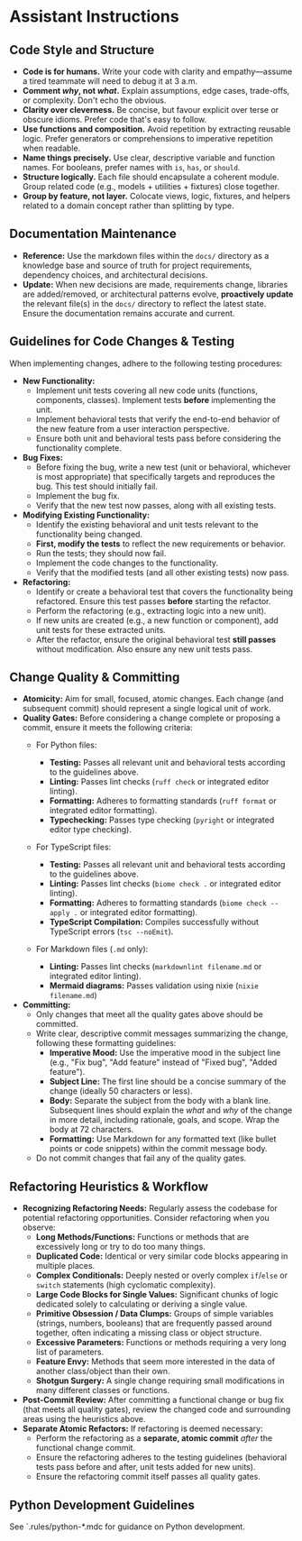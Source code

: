 # Assistant Instructions

## Code Style and Structure

* **Code is for humans.** Write your code with clarity and empathy—assume a tired teammate will need to debug it at 3 a.m.
* **Comment *why*, not *what*.** Explain assumptions, edge cases, trade-offs, or complexity. Don't echo the obvious.
* **Clarity over cleverness.** Be concise, but favour explicit over terse or obscure idioms. Prefer code that's easy to follow.
* **Use functions and composition.** Avoid repetition by extracting reusable logic. Prefer generators or comprehensions to imperative repetition when readable.
* **Name things precisely.** Use clear, descriptive variable and function names. For booleans, prefer names with `is`, `has`, or `should`.
* **Structure logically.** Each file should encapsulate a coherent module. Group related code (e.g., models + utilities + fixtures) close together.
* **Group by feature, not layer.** Colocate views, logic, fixtures, and helpers related to a domain concept rather than splitting by type.

## Documentation Maintenance

*   **Reference:** Use the markdown files within the `docs/` directory as a knowledge base and source of truth for project requirements, dependency choices, and architectural decisions.
*   **Update:** When new decisions are made, requirements change, libraries are added/removed, or architectural patterns evolve, **proactively update** the relevant file(s) in the `docs/` directory to reflect the latest state. Ensure the documentation remains accurate and current.

## Guidelines for Code Changes & Testing

When implementing changes, adhere to the following testing procedures:

* **New Functionality:**
  * Implement unit tests covering all new code units (functions, components, classes). Implement tests **before** implementing the unit.
  * Implement behavioral tests that verify the end-to-end behavior of the new feature from a user interaction perspective.
  * Ensure both unit and behavioral tests pass before considering the functionality complete.
* **Bug Fixes:**
  * Before fixing the bug, write a new test (unit or behavioral, whichever is most appropriate) that specifically targets and reproduces the bug. This test should initially fail.
  * Implement the bug fix.
  * Verify that the new test now passes, along with all existing tests.
* **Modifying Existing Functionality:**
  * Identify the existing behavioral and unit tests relevant to the functionality being changed.
  * **First, modify the tests** to reflect the new requirements or behavior.
  * Run the tests; they should now fail.
  * Implement the code changes to the functionality.
  * Verify that the modified tests (and all other existing tests) now pass.
* **Refactoring:**
  * Identify or create a behavioral test that covers the functionality being refactored. Ensure this test passes **before** starting the refactor.
  * Perform the refactoring (e.g., extracting logic into a new unit).
  * If new units are created (e.g., a new function or component), add unit tests for these extracted units.
  * After the refactor, ensure the original behavioral test **still passes** without modification. Also ensure any new unit tests pass.

## Change Quality & Committing

* **Atomicity:** Aim for small, focused, atomic changes. Each change (and subsequent commit) should represent a single logical unit of work.
* **Quality Gates:** Before considering a change complete or proposing a commit, ensure it meets the following criteria:
  * For Python files:
    * **Testing:** Passes all relevant unit and behavioral tests according to the guidelines above.
    * **Linting:** Passes lint checks (`ruff check` or integrated editor linting).
    * **Formatting:** Adheres to formatting standards (`ruff format` or integrated editor formatting).
    * **Typechecking:** Passes type checking (`pyright` or integrated editor type checking).
  * For TypeScript files:
    * **Testing:** Passes all relevant unit and behavioral tests according to the guidelines above.
    * **Linting:** Passes lint checks (`biome check .` or integrated editor linting).
    * **Formatting:** Adheres to formatting standards (`biome check --apply .` or integrated editor formatting).
    * **TypeScript Compilation:** Compiles successfully without TypeScript errors (`tsc --noEmit`).
  
  * For Markdown files (`.md` only):
    * **Linting:** Passes lint checks (`markdownlint filename.md` or integrated editor linting).
    * **Mermaid diagrams:** Passes validation using nixie (`nixie filename.md`)
* **Committing:**
  * Only changes that meet all the quality gates above should be committed.
  * Write clear, descriptive commit messages summarizing the change, following these formatting guidelines:
    * **Imperative Mood:** Use the imperative mood in the subject line (e.g., "Fix bug", "Add feature" instead of "Fixed bug", "Added feature").
    * **Subject Line:** The first line should be a concise summary of the change (ideally 50 characters or less).
    * **Body:** Separate the subject from the body with a blank line. Subsequent lines should explain the *what* and *why* of the change in more detail, including rationale, goals, and scope. Wrap the body at 72 characters.
    * **Formatting:** Use Markdown for any formatted text (like bullet points or code snippets) within the commit message body.
  * Do not commit changes that fail any of the quality gates.

## Refactoring Heuristics & Workflow

* **Recognizing Refactoring Needs:** Regularly assess the codebase for potential refactoring opportunities. Consider refactoring when you observe:
  * **Long Methods/Functions:** Functions or methods that are excessively long or try to do too many things.
  * **Duplicated Code:** Identical or very similar code blocks appearing in multiple places.
  * **Complex Conditionals:** Deeply nested or overly complex `if`/`else` or `switch` statements (high cyclomatic complexity).
  * **Large Code Blocks for Single Values:** Significant chunks of logic dedicated solely to calculating or deriving a single value.
  * **Primitive Obsession / Data Clumps:** Groups of simple variables (strings, numbers, booleans) that are frequently passed around together, often indicating a missing class or object structure.
  * **Excessive Parameters:** Functions or methods requiring a very long list of parameters.
  * **Feature Envy:** Methods that seem more interested in the data of another class/object than their own.
  * **Shotgun Surgery:** A single change requiring small modifications in many different classes or functions.
* **Post-Commit Review:** After committing a functional change or bug fix (that meets all quality gates), review the changed code and surrounding areas using the heuristics above.
* **Separate Atomic Refactors:** If refactoring is deemed necessary:
  * Perform the refactoring as a **separate, atomic commit** *after* the functional change commit.
  * Ensure the refactoring adheres to the testing guidelines (behavioral tests pass before and after, unit tests added for new units).
  * Ensure the refactoring commit itself passes all quality gates.



## Python Development Guidelines

See `.rules/python-*.mdc for guidance on Python development.
